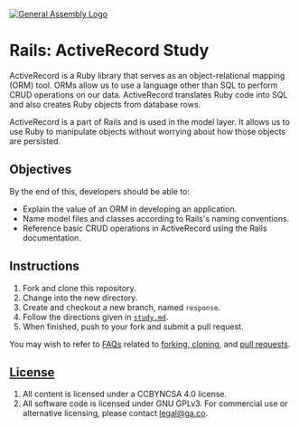 [![General Assembly Logo](https://camo.githubusercontent.com/1a91b05b8f4d44b5bbfb83abac2b0996d8e26c92/687474703a2f2f692e696d6775722e636f6d2f6b6538555354712e706e67)](https://generalassemb.ly/education/web-development-immersive)

# Rails: ActiveRecord Study

ActiveRecord is a Ruby library that serves as an object-relational mapping (ORM)
tool. ORMs allow us to use a language other than SQL to perform CRUD operations
on our data. ActiveRecord translates Ruby code into SQL and also creates Ruby
objects from database rows.

ActiveRecord is a part of Rails and is used in the model layer. It allows us to
use Ruby to manipulate objects without worrying about how those objects are
persisted.

## Objectives

By the end of this, developers should be able to:

- Explain the value of an ORM in developing an application.
- Name model files and classes according to Rails's naming conventions.
- Reference basic CRUD operations in ActiveRecord using the Rails
    documentation.

## Instructions

1. Fork and clone this repository.
1. Change into the new directory.
1. Create and checkout a new branch, named `response`.
1. Follow the directions given in [`study.md`](study.md).
1. When finished, push to your fork and submit a pull request.

You may wish to refer to [FAQs](https://git.generalassemb.ly/ga-wdi-boston/meta/wiki)
related to [forking,
cloning](https://git.generalassemb.ly/ga-wdi-boston/meta/wiki/ForkAndClone), and
[pull requests](https://git.generalassemb.ly/ga-wdi-boston/meta/wiki/PullRequest).

## [License](LICENSE)

1. All content is licensed under a CC­BY­NC­SA 4.0 license.
1. All software code is licensed under GNU GPLv3. For commercial use or
    alternative licensing, please contact legal@ga.co.
